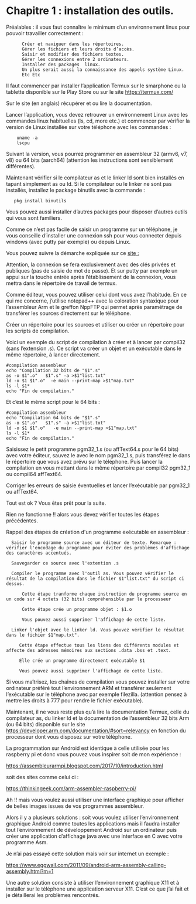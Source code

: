# Chapitre  1 : installation des outils.

Préalables : il vous faut connaître le minimum d’un environnement linux pour pouvoir travailler correctement :

```
      Créer et naviguer dans les répertoires.
      Gérer les fichiers et leurs droits d’accès.
      Saisir et modifier des fichiers textes.
      Gérer les connexions entre 2 ordinateurs.
      Installer des packages  linux.
      Un plus serait aussi la connaissance des appels système Linux.
      Etc Etc 
```

Il faut commencer par installer l’application Termux sur le smarphone ou la tablette disponible sur le Play Store ou sur le site https://termux.com/

Sur le site (en anglais) récupérer et ou lire la documentation.

Lancer l’application, vous devez retrouver un environnement Linux avec les commandes linux habituelles (ls, cd, more etc.) et commencer par vérifier la version de Linux installée sur votre téléphone avec les commandes :
```
    uname -a 
    lscpu 
```
    
Suivant la version, vous pourrez programmer en assembleur 32 (armv6, v7, v8) ou 64 bits (aarch64) (attention les instructions sont sensiblement différentes).

Maintenant vérifier si le compilateur as et le linker ld sont bien installés en tapant simplement as ou ld. Si le compilateur ou le linker ne sont pas installés, installez le package binutils avec la commande :
```
   pkg install binutils 
```
Vous pouvez aussi installer d’autres packages pour disposer d’autres outils qui vous sont familiers.

Comme ce n’est pas facile de saisir un programme sur un téléphone, je vous conseille d’installer une connexion ssh pour vous connecter depuis windows (avec putty par exemple) ou depuis Linux.

Vous pouvez suivre la démarche expliquée sur ce [site :](https://glow.li/posts/run-an-ssh-server-on-your-android-with-termux/)

Attention, la connexion se fera exclusivement avec des clés privées et publiques (pas de saisie de mot de passe). Et sur putty par exemple un appui sur la touche entrée après l’établissement de la connexion, vous mettra dans le répertoire de travail de termux.

Comme éditeur, vous pouvez utiliser celui dont vous avez l’habitude.  En ce qui me concerne, j’utilise notepad++ avec la coloration syntaxique pour l’assembleur Arm et le greffon NppFTP qui permet après paramétrage de transférer les sources directement sur le téléphone.


Créer un répertoire pour les sources et utiliser ou créer un répertoire pour les scripts de compilation.

Voici un exemple du script de compilation à créer et à lancer par compil32 <nomdusource>  (sans l’extension .s). Ce script va créer un objet et un exécutable dans le même répertoire,  à lancer directement.

```shell
#compilation assembleur
echo "Compilation 32 bits de "$1".s"
as -o $1".o"   $1".s" -a >$1"list.txt"
ld -o $1 $1".o"  -e main --print-map >$1"map.txt"
ls -l $1*
echo "Fin de compilation."
```

Et c’est le même script pour le 64 bits :
      
```shell
#compilation assembleur
echo "Compilation 64 bits de "$1".s"
as -o $1".o"   $1".s" -a >$1"list.txt"
ld -o $1 $1".o"   -e main --print-map >$1"map.txt"
ls -l $1*  
echo "Fin de compilation."
```

Saisissez le petit programme pgm32_1.s (ou affText64.s pour le 64 bits) avec votre éditeur, sauvez le avec le nom pgm32_1.s, puis transférez le dans le répertoire que vous avez prévu sur le téléphone. Puis lancer la compilation en vous mettant dans le même répertoire par compil32 pgm32_1 ou compil64 affText64.

Corriger les erreurs de saisie éventuelles et lancer l’exécutable par pgm32_1 ou affText64.

Tout est ok ?  Vous êtes prêt pour la suite.

Rien ne fonctionne !! alors vous devez vérifier toutes les étapes précédentes.
      
Rappel des étapes de création d'un programme exécutable en assembleur :
      
      Saisir le programme source avec un éditeur de texte. Remarque : vérifier l'encodage du programme pour éviter des problèmes d'affichage des caractères accentués.
      
      Sauvegarder ce source avec l'extention .s
      
      Compiler le programme avec l'outil as. Vous pouvez vérifier le résultat de la compilation dans le fichier $1"list.txt" du script ci dessus.
       
          Cette étape tranforme chaque instruction du programme source en un code sur 4 octets (32 bits) compréhensible par le processeur
      
          Cette étape crée un programme objet : $1.o
      
          Vous pouvez aussi supprimer l'affichage de cette liste.

      Linker l'objet avec le linker ld. Vous pouvez vérifier le résultat dans le fichier $1"map.txt".
      
         Cette étape effectue tous les liens des différents modules et affecte des adresses mémoires aux sections .data .bss et .text.
      
         Elle crée un programme directement exécutable $1
      
         Vous pouvez aussi supprimer l'affichage de cette liste.

Si vous maîtrisez, les chaînes de compilation vous pouvez installer sur votre ordinateur préféré tout l’environnement ARM et transférer seulement l’exécutable sur le téléphone avec par exemple filezilla. (attention pensez à mettre les droits à 777 pour rendre le fichier exécutable).

Maintenant, il ne vous reste plus qu’à lire la documentation Termux, celle du compilateur as, du linker ld et la documentation de l’assembleur 32 bits Arm (ou 64 bits) disponible sur le site 
https://developer.arm.com/documentation/#sort=relevancy en fonction du processeur dont vous disposez sur votre téléphone.

La programmation sur Android est identique à celle utilisée pour les raspberry pi et donc vous pouvez vous inspirer soit de mon expérience :
      
https://assembleurarmpi.blogspot.com/2017/10/introduction.html
      
soit des sites comme celui ci :
      
https://thinkingeek.com/arm-assembler-raspberry-pi/


Ah !! mais vous voulez aussi utiliser une interface graphique pour afficher de belles images issues de vos programmes assembleur.
      
Alors il y a plusieurs solutions : soit vous voulez utiliser l’environnement graphique Android comme toutes les applications mais il faudra installer tout l’environnement de développement Android sur un ordinateur puis créer une application d’affichage java avec une interface en C avec votre programme Asm.
      
Je n’ai pas essayé cette solution mais voir sur internet un exemple :
      
https://www.eggwall.com/2011/09/android-arm-assembly-calling-assembly.html?m=1

Une autre solution consiste à utiliser l’environnement graphique X11 et à installer sur le téléphone une application serveur X11.  C’est ce que j’ai fait et je détaillerai les problèmes rencontrés.
